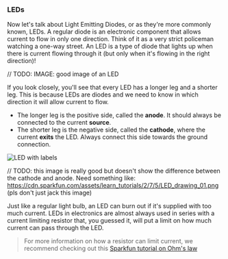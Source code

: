 ### LEDs

Now let's talk about Light Emitting Diodes, or as they're more commonly known, LEDs. A regular diode is an electronic component that allows current to flow in only one direction. Think of it as a very strict policeman watching a one-way street. An LED is a type of diode that lights up when there is current flowing through it (but only when it's flowing in the right direction)!

// TODO: IMAGE: good image of an LED

If you look closely, you'll see that every LED has a longer leg and a shorter leg. This is because LEDs are diodes and we need to know in which direction it will allow current to flow. 

* The longer leg is the positive side, called the **anode**. It should always be connected to the current **source**. 
* The shorter leg is the negative side, called the **cathode**, where the current **exits** the LED. Always connect this side towards the ground connection.

![LED with labels](https://upload.wikimedia.org/wikipedia/commons/f/f9/LED%2C_5mm%2C_green_%28en%29.svg)

// TODO: this image is really good but doesn't show the difference between the cathode and anode. Need something like: https://cdn.sparkfun.com/assets/learn_tutorials/2/7/5/LED_drawing_01.png (pls don't just jack this image)

Just like a regular light bulb, an LED can burn out if it's supplied with too much current. LEDs in electronics are almost always used in series with a current limiting resistor that, you guessed it, will put a limit on how much current can pass through the LED.

> For more information on how a resistor can limit current, we recommend checking out this [Sparkfun tutorial on Ohm's law](https://learn.sparkfun.com/tutorials/voltage-current-resistance-and-ohms-law)
